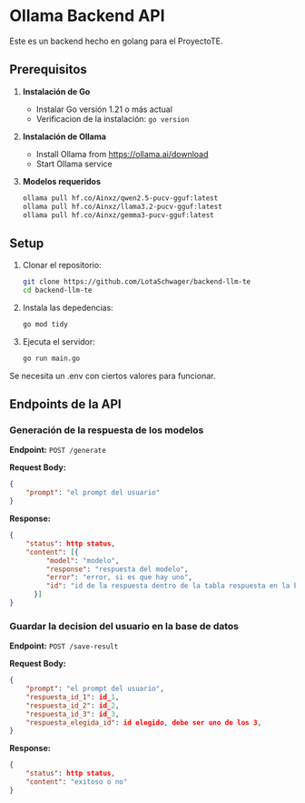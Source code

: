 # Ollama Backend API

Este es un backend hecho en golang para el ProyectoTE.

## Prerequisitos

1. **Instalación de Go**
   - Instalar Go versión 1.21 o más actual
   - Verificacion de la instalación: `go version`

2. **Instalación de Ollama**
   - Install Ollama from https://ollama.ai/download
   - Start Ollama service

3. **Modelos requeridos**
   ```bash
   ollama pull hf.co/Ainxz/qwen2.5-pucv-gguf:latest
   ollama pull hf.co/Ainxz/llama3.2-pucv-gguf:latest
   ollama pull hf.co/Ainxz/gemma3-pucv-gguf:latest
   ```
   
## Setup

1. Clonar el repositorio:
   ```bash
   git clone https://github.com/LotaSchwager/backend-llm-te
   cd backend-llm-te
   ```

2. Instala las depedencias:
   ```bash
   go mod tidy
   ```

3. Ejecuta el servidor:
   ```bash
   go run main.go
   ```

Se necesita un .env con ciertos valores para funcionar.

## Endpoints de la API

### Generación de la respuesta de los modelos

**Endpoint:** `POST /generate`

**Request Body:**
```json
{
    "prompt": "el prompt del usuario"
}
```

**Response:**
```json
{
    "status": http status,
    "content": [{
         "model": "modelo",
         "response": "respuesta del modelo",
         "error": "error, si es que hay uno",
         "id": "id de la respuesta dentro de la tabla respuesta en la base de datos"
      }]
}
```
### Guardar la decision del usuario en la base de datos

**Endpoint:** `POST /save-result`

**Request Body:**
```json
{
    "prompt": "el prompt del usuario",
    "respuesta_id_1": id_1,
    "respuesta_id_2": id_2,
    "respuesta_id_3": id_3,
    "respuesta_elegida_id": id elegido, debe ser uno de los 3,
}
```

**Response:**
```json
{
    "status": http status,
    "content": "exitoso o no"
}
```
